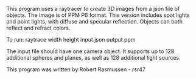 This program uses a raytracer to create 3D images from a json file of objects. The image is of PPM P6 format. This version includes spot lights and point lights, with diffuse and specular reflection. Objects can both reflect and refract colors.

To run: raytrace width height input.json output.ppm

The input file should have one camera object. It supports up to 128 additional spheres and planes, as well as 128 additional light sources.

This program was written by Robert Rasmussen - rsr47
